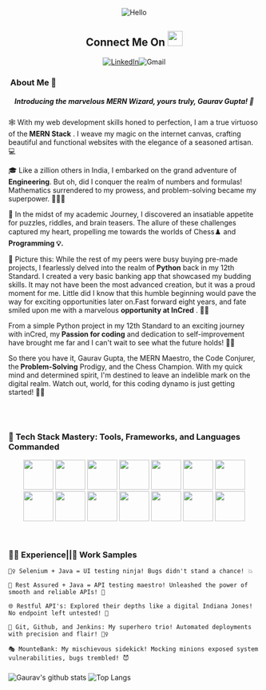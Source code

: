 <p align="center"><img alt="Hello" src="https://camo.githubusercontent.com/2d97fc6917462d31a885631ec887824db6974df46eccea2ae131ff3ece798a0a/68747470733a2f2f63617073756c652d72656e6465722e76657263656c2e6170702f6170693f747970653d776176696e6726636f6c6f723d6772616469656e7426746578743d48656c6c6f21266865696768743d3130302673656374696f6e3d686561646572"></p>

<h2 align="center">Connect Me On <img alt="" height="30px" src="https://github.com/pygau14/pygau14/assets/76560967/fa1e4ab1-3b3e-4efc-ab60-f78b9cbb6b7d"></h2>
<p align="center"><a href="https://www.linkedin.com/in/gaurav-gupta-b47a85185/"><img alt="LinkedIn" src="https://github.com/pygau14/pygau14/assets/76560967/20c23b31-79e1-47e2-85ad-c0ac3393208d"></a><img src="https://github.com/pygau14/pygau14/assets/76560967/3e7f97ab-99de-40ca-abc2-cf3f3563d3a6" alt="Gmail"></p>

<h3><p class=".mt50"><img  alt="" src="https://github.com/pygau14/pygau14/assets/76560967/2f17eae9-8814-4a85-96e2-5cad8b531438"</p> About Me 🚀</h3>
<h5 align="center">Introducing the marvelous MERN Wizard, yours truly, Gaurav Gupta! 🎉</h5>
<p>🕸️ With my web development skills honed to perfection, I am a true virtuoso of the<strong> MERN Stack</strong> . I weave my magic on the internet canvas, crafting beautiful and functional websites with the elegance of a seasoned artisan. 💻</p>

<p>🎓 Like a zillion others in India, I embarked on the grand adventure of<strong> Engineering</strong>. But oh, did I conquer the realm of numbers and formulas! Mathematics surrendered to my prowess, and problem-solving became my superpower. 🔢🦸‍♂️</p>

<p>🧩 In the midst of my academic Journey, I discovered an insatiable appetite for puzzles, riddles, and brain teasers. The allure of these challenges captured my heart, propelling me towards the worlds of Chess♟️ and <strong>Programming 💡.</strong>  </p>

<p>🐍 Picture this: While the rest of my peers were busy buying pre-made projects, I fearlessly delved into the realm of<strong> Python</strong>  back in my 12th Standard. I created a very basic banking app that showcased my budding skills. It may not have been the most advanced creation, but it was a proud moment for me. Little did I know that this humble beginning would pave the way for exciting opportunities later on.Fast forward eight years, and fate smiled upon me with a marvelous <strong>opportunity at InCred</strong> .  💪🚀</p>

<p>From a simple Python project in my 12th Standard to an exciting journey with inCred, my<strong> Passion for coding</strong>  and dedication to self-improvement have brought me far and I can't wait to see what the future holds! 🌈🔥</p>

<p>So there you have it, Gaurav Gupta, the MERN Maestro, the Code Conjurer, the<strong> Problem-Solving</strong>  Prodigy, and the Chess Champion. With my quick mind and determined spirit, I'm destined to leave an indelible mark on the digital realm. Watch out, world, for this coding dynamo is just getting started! 💪✨</p>



<br />
<br />
<h3>🔧 Tech Stack Mastery: Tools, Frameworks, and Languages Commanded</h3>
<p align="center">
<img height="60px" width="60px" src="https://cdn.jsdelivr.net/gh/devicons/devicon/icons/html5/html5-original-wordmark.svg" />
<img height="60px" width="60px" src="https://cdn.jsdelivr.net/gh/devicons/devicon/icons/css3/css3-original-wordmark.svg" />
<img height="60px" width="60px" src="https://cdn.jsdelivr.net/gh/devicons/devicon/icons/javascript/javascript-original.svg" />
<img height="60px" width="60px" src="https://cdn.jsdelivr.net/gh/devicons/devicon/icons/react/react-original-wordmark.svg" />
<img height="60px" width="60px" src="https://cdn.jsdelivr.net/gh/devicons/devicon/icons/redux/redux-original.svg" />
<img height="60px" width="60px" src="https://cdn.jsdelivr.net/gh/devicons/devicon/icons/typescript/typescript-original.svg" />
<img height="60px" width="60px" src="https://cdn.jsdelivr.net/gh/devicons/devicon/icons/nodejs/nodejs-original-wordmark.svg" />
<img height="60px" width="60px" src="https://cdn.jsdelivr.net/gh/devicons/devicon/icons/express/express-original-wordmark.svg" />
<img height="60px" width="60px" src="https://cdn.jsdelivr.net/gh/devicons/devicon/icons/jenkins/jenkins-original.svg" />
<img height="60px" width="60px" src="https://cdn.jsdelivr.net/gh/devicons/devicon/icons/bootstrap/bootstrap-original-wordmark.svg" />
<img height="60px" width="60px" src="https://cdn.jsdelivr.net/gh/devicons/devicon/icons/kubernetes/kubernetes-plain-wordmark.svg" />
<img height="60px" width="60px" src="https://cdn.jsdelivr.net/gh/devicons/devicon/icons/selenium/selenium-original.svg" />
<img height="60px" width="60px" src="https://cdn.jsdelivr.net/gh/devicons/devicon/icons/postgresql/postgresql-original-wordmark.svg" />
<img height="60px" width="60px" src="https://cdn.jsdelivr.net/gh/devicons/devicon/icons/mongodb/mongodb-original-wordmark.svg" />
          
                 
</p>

 <br />         
<h3>👨‍💻 Experience<bold>||</bold>📂 Work Samples</h3>

    🕵️‍♀️ Selenium + Java = UI testing ninja! Bugs didn't stand a chance! 💥

    🚀 Rest Assured + Java = API testing maestro! Unleashed the power of smooth and reliable APIs! 🎉

    🌐 Restful API's: Explored their depths like a digital Indiana Jones! No endpoint left untested! 🔎

    🐙 Git, Github, and Jenkins: My superhero trio! Automated deployments with precision and flair! 🦸‍♀️

    🎭 MounteBank: My mischievous sidekick! Mocking minions exposed system vulnerabilities, bugs trembled! 😈


<h3></h3>
   
   ![Gaurav's github stats](https://github-readme-stats.vercel.app/api?username=pygau14&show_icons=true&theme=radical)
   ![Top Langs](https://github-readme-stats.vercel.app/api/top-langs/?username=pygau14&langs_count=8&layout=compact)

<!---
pygau14/pygau14 is a ✨ special ✨ repository because its `README.md` (this file) appears on your GitHub profile.
You can click the Preview link to take a look at your changes.
--->
